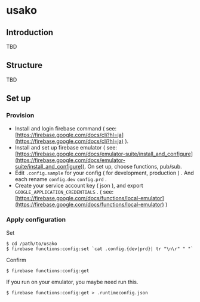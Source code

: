 # usako

## Introduction
TBD

## Structure
TBD

## Set up
### Provision
- Install and login firebase command ( see: [https://firebase.google.com/docs/cli?hl=ja](https://firebase.google.com/docs/cli?hl=ja) ).
- Install and set up firebase emulator ( see: [https://firebase.google.com/docs/emulator-suite/install_and_configure](https://firebase.google.com/docs/emulator-suite/install_and_configure)). On set up, choose functions, pub/sub.
- Edit `.config.sample` for your config ( for development, production ) . And each rename `config.dev` `config.prd` .
- Create your service account key ( json ), and export `GOOGLE_APPLICATION_CREDENTIALS` . ( see: [https://firebase.google.com/docs/functions/local-emulator](https://firebase.google.com/docs/functions/local-emulator) )

### Apply configuration
Set
```
$ cd /path/to/usako
$ firebase functions:config:set `cat .config.{dev|prd}| tr "\n\r" " "`
```

Confirm
```
$ firebase functions:config:get
```

If you run on your emulator, you maybe need run this.
```
$ firebase functions:config:get > .runtimeconfig.json
```